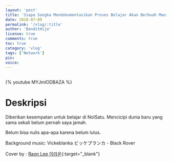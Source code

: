 ```yaml
---
layout: 'post'
title: 'Siapa Sangka Mendokumentasikan Proses Belajar Akan Berbuah Manis Pt. 1'
date: 2018-07-09
permalink: '/vlog/:title'
author: 'BanditHijo'
license: true
comments: true
toc: true
category: 'vlog'
tags: ['Network']
pin:
voice:
---
```


<div style="margin-top:30px;"></div>

{% youtube MYJmlODBAZA %}

# Deskripsi

Diberikan kesempatan untuk belajar di NolSatu. Mencicipi dunia baru yang sama sekali belum pernah saya jamah.

Belum bisa nulis apa-apa karena belum lulus.

Background music: Vickeblanka ビッケブランカ - Black Rover

Cover by : [Raon Lee 이라온](https://youtu.be/C8jABQPPNKI){:target="_blank"}
